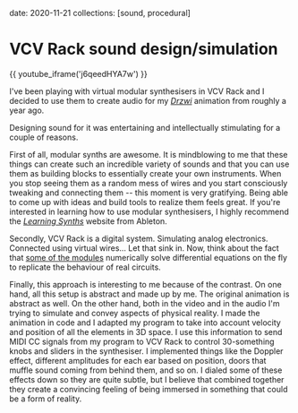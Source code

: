date: 2020-11-21
collections: [sound, procedural]

VCV Rack sound design/simulation
================================

{{ youtube_iframe('j6qeedHYA7w') }}

I've been playing with virtual modular synthesisers in VCV Rack and I
decided to use them to create audio for my [*Drzwi*](/posts/drzwi)
animation from roughly a year ago.

Designing sound for it was entertaining and intellectually stimulating
for a couple of reasons.

First of all, modular synths are awesome. It is mindblowing to me that
these things can create such an incredible variety of sounds and that
you can use them as building blocks to essentially create your own
instruments. When you stop seeing them as a random mess of wires and you
start consciously tweaking and connecting them -- this moment is very
gratifying. Being able to come up with ideas and build
tools to realize them feels great.  If you're interested in learning
how to use modular synthesisers, I highly recommend the [*Learning
Synths*][Ableton] website from Ableton.

  [Ableton]: https://learningsynths.ableton.com/

Secondly, VCV Rack is a digital system. Simulating analog electronics.
Connected using virtual wires... Let that sink in. Now, think about the
fact that [some of the modules][Vult] numerically solve differential
equations on the fly to replicate the behaviour of real circuits.

  [Vult]: https://modlfo.github.io/VultModules/

Finally, this approach is interesting to me because of the contrast.
On one hand, all this setup is abstract and made up by me. The original
animation is abstract as well. On the other hand, both in the video
and in the audio I'm trying to simulate and convey aspects of physical
reality. I made the animation in code and I adapted my program to take
into account velocity and position of all the elements in 3D space. I
use this information to send MIDI CC signals from my program to VCV
Rack to control 30-something knobs and sliders in the synthesiser. I
implemented things like the Doppler effect, different amplitudes for
each ear based on position, doors that muffle sound coming from behind
them, and so on.  I dialed some of these effects down so they are quite
subtle, but I believe that combined together they create a convincing
feeling of being immersed in something that could be a form of reality.
